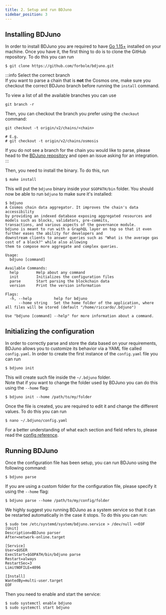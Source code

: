 ```yaml
---
title: 2. Setup and run BDJuno
sidebar_position: 3
---
```



## Installing BDJuno
In order to install BDJuno you are required to have [Go 1.15+](https://golang.org/dl/) installed on your machine. Once you have it, the first thing to do is to clone the GitHub repository. To do this you can run

```shell
$ git clone https://github.com/forbole/bdjuno.git
```

:::info Select the correct branch  
If you want to parse a chain that is **not** the Cosmos one, make sure you checkout the correct BDJuno branch before running the `install` command.

To view a list of all the available branches you can use

```shell
git branch -r
```

Then, you can checkout the branch you prefer using the `checkout` command:

```shell
git checkout -t origin/v2/chains/<chain>

# E.g.
# git checkout -t origin/v2/chains/osmosis
```

If you do not see a branch for the chain you would like to parse, please head to the [BDJuno repository](https://github.com/forbole/bdjuno/) and open an issue asking for an integration. 
:::

Then, you need to install the binary. To do this, run

```shell
$ make install
```

This will put the `bdjuno` binary inside your `$GOPATH/bin` folder. You should now be able to run `bdjuno` to make sure it's installed:

```shell
$ bdjuno
A Cosmos chain data aggregator. It improves the chain's data accessibility
by providing an indexed database exposing aggregated resources and models such as blocks, validators, pre-commits, 
transactions, and various aspects of the governance module. 
bdjuno is meant to run with a GraphQL layer on top so that it even further eases the ability for developers and
downstream clients to answer queries such as "What is the average gas cost of a block?" while also allowing
them to compose more aggregate and complex queries.

Usage:
  bdjuno [command]

Available Commands:
  help        Help about any command
  init        Initializes the configuration files
  parse       Start parsing the blockchain data
  version     Print the version information

Flags:
  -h, --help          help for bdjuno
      --home string   Set the home folder of the application, where all files will be stored (default "/home/riccardo/.bdjuno")

Use "bdjuno [command] --help" for more information about a command.
```

## Initializing the configuration
In order to correctly parse and store the data based on your requirements, BDJuno allows you to customize its behavior via a YAML file called `config.yaml`. In order to create the first instance of the `config.yaml` file you can run

```shell
$ bdjuno init
```

This will create such file inside the `~/.bdjuno` folder.  
Note that if you want to change the folder used by BDJuno you can do this using the `--home` flag:

```shell
$ bdjuno init --home /path/to/my/folder
```

Once the file is created, you are required to edit it and change the different values. To do this you can run

```shell
$ nano ~/.bdjuno/config.yaml
```

For a better understanding of what each section and field refers to, please read the [config reference](config.md).

## Running BDJuno
Once the configuration file has been setup, you can run BDJuno using the following command:

```shell
$ bdjuno parse
```

If you are using a custom folder for the configuration file, please specify it using the `--home` flag:


```shell
$ bdjuno parse --home /path/to/my/config/folder
```

We highly suggest you running BDJuno as a system service so that it can be restarted automatically in the case it stops. To do this you can run:

```shell
$ sudo tee /etc/systemd/system/bdjuno.service > /dev/null <<EOF
[Unit]
Description=BDJuno parser
After=network-online.target

[Service]
User=$USER
ExecStart=$GOPATH/bin/bdjuno parse
Restart=always
RestartSec=3
LimitNOFILE=4096

[Install]
WantedBy=multi-user.target
EOF
```

Then you need to enable and start the service:

```shell
$ sudo systemctl enable bdjuno
$ sudo systemctl start bdjuno
```
